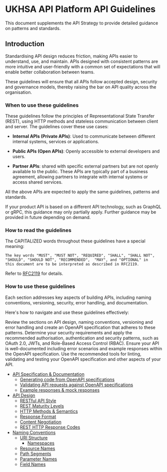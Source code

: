 # UKHSA API Platform API Guidelines

This document supplements the API Strategy to provide detailed guidance on patterns and standards.

## Introduction

Standardising API design reduces friction, making APIs easier to understand, use, and maintain. APIs designed with consistent patterns are more intuitive and user-friendly with a common set of expectations that will enable better collaboration between teams.

These guidelines will ensure that all APIs follow accepted design, security and governance models, thereby raising the bar on API quality across the organisation.

### When to use these guidelines

These guidelines follow the principles of Representational State Transfer (REST), using HTTP methods and stateless communication between client and server. The guidelines cover these use cases:

- **Internal APIs (Private APIs)**: Used to communicate between different internal systems, services or applications.

- **Public APIs (Open APIs)**: Openly accessible to external developers and users.

- **Partner APIs**: shared with specific external partners but are not openly available to the public. These APIs are typically part of a business agreement, allowing partners to integrate with internal systems or access shared services.

All the above APIs are expected to apply the same guidelines, patterns and standards.

If your product API is based on a different API technology, such as GraphQL or gRPC, this guidance may only partially apply. Further guidance may be provided in future depending on demand.

### How to read the guidelines

The CAPITALIZED words throughout these guidelines have a special meaning:

```text
The key words "MUST", "MUST NOT", "REQUIRED", "SHALL", "SHALL NOT",
"SHOULD", "SHOULD NOT", "RECOMMENDED",  "MAY", and "OPTIONAL" in 
this document are to be interpreted as described in RFC2119.
```

Refer to [RFC2119](https://datatracker.ietf.org/doc/html/rfc2119) for details.

### How to use these guidelines

Each section addresses key aspects of building APIs, including naming conventions, versioning, security, error handling, and documentation.

Here's how to navigate and use these guidelines effectively:

Review the sections on API design, naming conventions, versioning and error handling and create an OpenAPI specification that adheres to these patterns.
Determine your security requirements and apply the recommended authorisation, authentication and security patterns, such as OAuth 2.0, JWTs, and Role-Based Access Control (RBAC).
Ensure your API is well-documented including error scenarios and example responses within the OpenAPI specification.
Use the recommended tools for linting, validating and testing your OpenAPI specification and other aspects of your API.

- [API Specification \& Documentation](docs/api-specifications-and-documentation.md#api-specification--documentation)
  - [Generating code from OpenAPI specifications](docs/api-specifications-and-documentation.md#generating-code-from-openapi-specifications)
  - [Validating API requests against OpenAPI specifications](docs/api-specifications-and-documentation.md#validating-api-requests-against-openapi-specifications)
  - [Example responses \& mock responses](docs/api-specifications-and-documentation.md#example-responses--mock-responses)
- [API Design](docs/api-design.md#api-design)
  - [RESTful API Style](docs/api-design.md#restful-api-style)
  - [REST Maturity Levels](docs/api-design.md#rest-maturity-levels)
  - [HTTP Methods \& Semantics](docs/api-design.md#http-methods--semantics)
  - [Response Format](docs/api-design.md#response-format)
  - [Content Negotiation](docs/api-design.md#content-negotiation)
  - [REST HTTP Response Codes](docs/api-design.md#rest-http-response-codes)
- [Naming Conventions](docs/naming-conventions.md#naming-conventions)
  - [URI Structure](docs/naming-conventions.md#uri-structure)
    - [Namespaces](docs/naming-conventions.md#namespaces)
  - [Resource Names](docs/naming-conventions.md#resource-names)
  - [Path Segments](docs/naming-conventions.md#path-segments)
  - [Parameter Names](docs/naming-conventions.md#parameter-names)
  - [Field Names](docs/naming-conventions.md#field-names)
  